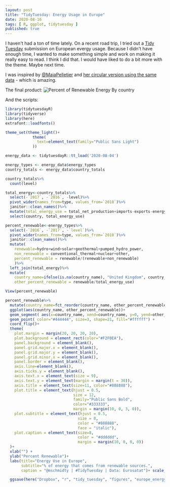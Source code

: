```yaml
---
layout: post
title: "TidyTuesday: Energy Usage in Europe"
date: 2020-08-16
tags: [ R, ggplot, tidytuesday ]
published: true
---
```


I haven't had a ton of time lately.  On a recent road trip, I tried out a [Tidy Tuesday](https://github.com/rfordatascience/tidytuesday) submission on European evergy usage. Because I didn't have enough time, I wanted to make something simple and work on making it really easy to read. I think I did that.  I would have liked to do a bit more with the theme. Maybe next time. 

I was inspired by [@MaiaPelletier](https://twitter.com/MaiaPelletier) and [her circular version using the same data](https://github.com/MaiaPelletier/tidytuesday/blob/master/images/2020_Week32_EUEnergy.png) - which is amazing.

The final product: 
![Percent of Renewable Energy By country](/img/r/assets/tidy_tuesday/europe_energy_v1.png)

And the scripts:

```r
library(tidytuesdayR)
library(tidyverse)
library(here)
extrafont::loadfonts()

theme_set(theme_light()+
            theme(
              text=element_text(family="Public Sans Light")
            ))

energy_data <- tidytuesdayR::tt_load('2020-08-04')

energy_types <- energy_data$energy_types
country_totals <- energy_data$country_totals

country_totals%>%
  count(level)

total_energy<-country_totals%>%
  select(-`2017`, -`2016`, -level)%>%
  pivot_wider(names_from=type, values_from=`2018`)%>%
  janitor::clean_names()%>%
  mutate(total_energy_use = total_net_production+imports-exports-energy_absorbed_by_pumping)%>%
  select(country, total_energy_use)

percent_renewable<-energy_types%>%
  select(-`2016`, -`2017`, -`level`)%>%
  pivot_wider(names_from=type, values_from=`2018`)%>%
  janitor::clean_names()%>%
  mutate(
    renewable=hydro+wind+solar+geothermal+pumped_hydro_power, 
    non_renewable = conventional_thermal+nuclear+other,
    percent_renewable = renewable/(renewable+non_renewable)
    )%>%
  left_join(total_energy)%>%
  mutate(
    country_name=ifelse(is.na(country_name), "United Kingdom", country_name),
    other_percent_renewable = renewable/total_energy_use)

View(percent_renewable)

percent_renewable%>%
  mutate(country_name=fct_reorder(country_name, other_percent_renewable))%>%
  ggplot(aes(country_name, other_percent_renewable))+
  geom_segment( aes(x=country_name, xend=country_name, y=0, yend=other_percent_renewable), color="#CCCCCC") +
  geom_point( color="#444444", size=3, shape=21, fill="#ffffff") +
  coord_flip()+
  theme(
    plot.margin = margin(20, 20, 20, 20),
    plot.background = element_rect(color="#F2F0EA"),
    panel.background = element_blank(),
    panel.grid.major.x = element_blank(),
    panel.grid.major.y = element_blank(),
    panel.grid.minor.x = element_blank(),
    panel.border = element_blank(),
    axis.line=element_blank(),
    axis.ticks.y = element_blank(),
    axis.text.x = element_text(size = 9),
    axis.text.y = element_text(margin = margin(t = 30)),
    axis.title = element_text(size=11, color="#888888"),
    plot.title = element_text(hjust = 0.5, 
                              size = 12,
                              family="Public Sans Bold",
                              color="#333333",
                              margin = margin(10, 0, 3, 0)),
    plot.subtitle = element_text(hjust = 0.5, 
                                size = 8,
                                color = "#888888",  
                                face = "italic"),
    plot.caption = element_text(size=8,
                                color = "#dddddd",
                                margin = margin(10, 0, 0, 0))
  )+
  xlab("") +
  ylab("Percent Renewable")+
  labs(title="Energy Use in Europe",
       subtitle="% of energy that comes from renewable sources.",
       caption = "@mschmidty | #TidyTuesday | Data: Eurosatat")+ scale_y_continuous(labels = scales::percent)+

  ggsave(here("Dropbox", "r", "tidy_tuesday", "figures", "europe_energy_v1.png"), type='cairo', height=6.5)
```